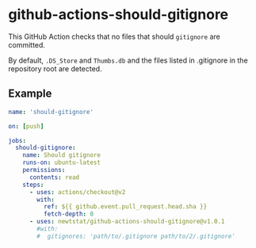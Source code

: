 # github-actions-should-gitignore

This GitHub Action checks that no files that should `gitignore` are committed.

By default, `.DS_Store` and `Thumbs.db` and the files listed in .gitignore in the repository root are detected.

## Example

```yml
name: 'should-gitignore'

on: [push]

jobs:
  should-gitignore:
    name: Should gitignore
    runs-on: ubuntu-latest
    permissions:
      contents: read
    steps:
      - uses: actions/checkout@v2
        with:
          ref: ${{ github.event.pull_request.head.sha }}
          fetch-depth: 0
      - uses: newtstat/github-actions-should-gitignore@v1.0.1
        #with:
        #  gitignores: 'path/to/.gitignore path/to/2/.gitignore'
```
